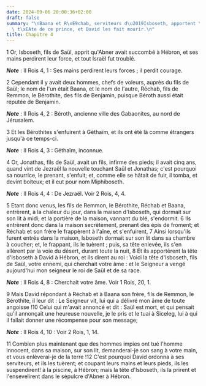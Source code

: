 ```yaml
---
date: 2024-09-06 20:00:36+02:00
draft: false
summary: "\nBaana et R\xE9chab, serviteurs d\u2019Isboseth, apportent \xE0 David la\
  \ t\xEAte de ce prince, et David les fait mourir.\n"
title: Chapitre 4
---
```





1 Or, Isboseth, fils de Saül, apprit qu'Abner avait succombé à Hébron, et ses mains perdirent leur force, et tout Israël fut troublé.

***Note*** :  II Rois 4, 1 : Ses mains perdirent leurs forces ; il perdit courage.

2 Cependant il y avait deux hommes, chefs de voleurs, auprès du fils de Saül; le nom de l'un était Baana, et le nom de l'autre, Réchab, fils de Remmon, le Bérothite, des fils de Benjamin, puisque Béroth aussi était réputée de Benjamin.

***Note*** :  II Rois 4, 2 : Béroth, ancienne ville des Gabaonites, au nord de Jérusalem.

3 Et les Bérothites s'enfuirent à Géthaïm, et ils ont été là comme étrangers jusqu'à ce temps-ci.

***Note*** :  II Rois 4, 3 : Géthaïm, inconnue.

4 Or, Jonathas, fils de Saül, avait un fils, infirme des pieds; il avait cinq ans, quand vint de Jezraël la nouvelle touchant Saül et Jonathas; c'est pourquoi sa nourrice, le prenant, s'enfuit; et, comme elle se hâtait de fuir, il tomba, et devint boiteux; et il eut pour nom Miphiboseth.

***Note*** :  II Rois 4, 4 : De Jezraël. Voir 2 Rois, 4, 4.


5 Etant donc venus, les fils de Remmon, le Bérothite, Réchab et Baana, entrèrent, à la chaleur du jour, dans la maison d'Isboseth, qui dormait sur son lit à midi; et la portière de la maison, vannant du blé, s'endormit. 6 Ils entrèrent donc dans la maison secrètement, prenant des épis de froment; et Réchab et son frère le frappèrent à l'aîne, et s'enfuirent, 7 Ainsi lorsqu'ils furent entrés dans la maison, Isboseth dormait sur son lit dans sa chambre à coucher; et, le frappant, ils le tuèrent ; puis, sa tête enlevée, ils s'en allèrent par la voie du désert, durant toute la nuit, 8 Et ils apportèrent la tête d'Isboseth à David à Hébron, et ils dirent au roi : Voici la tête d'Isboseth, fils de Saül, votre ennemi, qui cherchait votre âme : et le Seigneur a vengé aujourd'hui mon seigneur le roi de Saül et de sa race.

***Note*** :  II Rois 4, 8 : Cherchait votre âme. Voir 1 Rois, 20, 1.

9 Mais David répondant à Réchab et à Baana son frère, fils de Remmon, le Bérothite, il leur dit : Le Seigneur vit, lui qui a délivré mon âme de toute angoisse !10 Celui qui m'avait annoncé et dit : Saül est mort, et qui pensait qu'il annonçait une heureuse nouvelle, je le pris et le tuai à Siceleg, lui à qui il fallait donner une récompense pour son message;

***Note*** :  II Rois 4, 10 : Voir 2 Rois, 1, 14.

11 Combien plus maintenant que des hommes impies ont tué l'homme innocent, dans sa maison, sur son lit, demanderai-je son sang à votre main, et vous enlèverai-je de la terre !12 C'est pourquoi David ordonna à ses serviteurs, et ils les tuèrent; et coupant leurs mains et leurs pieds, ils les suspendirent! à la piscine, à Hébron; mais la tête d'Isboseth, ils la prirent et l'ensevelirent dans le sépulcre d'Abner à Hébron.

